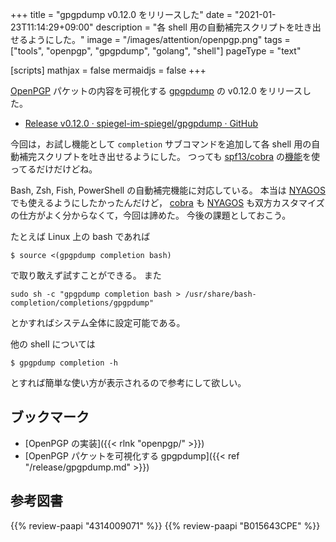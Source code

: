 +++
title = "gpgpdump v0.12.0 をリリースした"
date =  "2021-01-23T11:14:29+09:00"
description = "各 shell 用の自動補完スクリプトを吐き出せるようにした。"
image = "/images/attention/openpgp.png"
tags = ["tools", "openpgp", "gpgpdump", "golang", "shell"]
pageType = "text"

[scripts]
  mathjax = false
  mermaidjs = false
+++

[OpenPGP] パケットの内容を可視化する [gpgpdump] の v0.12.0 をリリースした。

- [Release v0.12.0 · spiegel-im-spiegel/gpgpdump · GitHub](https://github.com/spiegel-im-spiegel/gpgpdump/releases/tag/v0.12.0)

今回は，お試し機能として `completion` サブコマンドを追加して各 shell 用の自動補完スクリプトを吐き出せるようにした。
つっても [spf13/cobra][cobra] の[機能](https://github.com/spf13/cobra/blob/master/shell_completions.md)を使ってるだけだけどね。

Bash, Zsh, Fish, PowerShell の自動補完機能に対応している。
本当は [NYAGOS] でも使えるようにしたかったんだけど， [cobra] も [NYAGOS] も双方カスタマイズの仕方がよく分からなくて，今回は諦めた。
今後の課題としておこう。

たとえば Linux 上の bash であれば

```text
$ source <(gpgpdump completion bash)
```

で取り敢えず試すことができる。
また

```text
sudo sh -c "gpgpdump completion bash > /usr/share/bash-completion/completions/gpgpdump"
```

とかすればシステム全体に設定可能である。

他の shell については

```text
$ gpgpdump completion -h
```

とすれば簡単な使い方が表示されるので参考にして欲しい。

## ブックマーク

- [OpenPGP の実装]({{< rlnk "openpgp/" >}})
- [OpenPGP パケットを可視化する gpgpdump]({{< ref "/release/gpgpdump.md" >}})

[gpgpdump]: https://github.com/spiegel-im-spiegel/gpgpdump "spiegel-im-spiegel/gpgpdump: OpenPGP packet visualizer"
[OpenPGP]: http://openpgp.org/
[GnuPG]: https://gnupg.org/ "The GNU Privacy Guard"
[RFC 4880]: https://tools.ietf.org/html/rfc4880
[RFC 4880bis]: https://datatracker.ietf.org/doc/draft-ietf-openpgp-rfc4880bis/
[Go]: https://golang.org/ "The Go Programming Language"
[cobra]: https://github.com/spf13/cobra "spf13/cobra: A Commander for modern Go CLI interactions"
[NYAGOS]: https://github.com/zetamatta/nyagos "zetamatta/nyagos: NYAGOS - The hybrid Commandline Shell betweeeeeeen UNIX & DOS"

## 参考図書

{{% review-paapi "4314009071" %}} <!-- 暗号化 プライバシーを救った反乱者たち -->
{{% review-paapi "B015643CPE" %}} <!-- 暗号技術入門 第3版 -->
